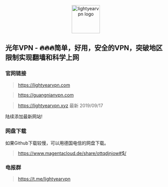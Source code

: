 <p align="center">
<img alt="lightyearvpn logo" src="https://www.lightyearvpn.com/logo.png" width="88">
</p>

## 光年VPN - 🔥🔥🔥简单，好用，安全的VPN，突破地区限制实现翻墙和科学上网

### 官网链接

> https://lightyearvpn.com

> https://guangnianvpn.com

> https://lightyearvpn.xyz 最新 2019/09/17 

陆续添加最新网站!

### 网盘下载
如果Github下载较慢，可以用德国电信的网盘下载。

> https://www.magentacloud.de/share/ottqdjnjow#$/

### 电报群 

> https://t.me/lightyearvpn
